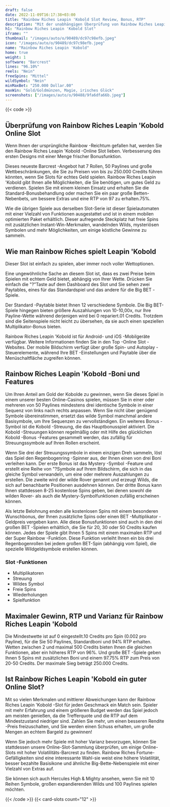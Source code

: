 ```yaml
---
draft: false
date: 2022-11-09T16:17:38+03:00
title: "Rainbow Riches Leapin 'Kobold Slot Review, Bonus, RTP"
description: "Mit der unabhängigen Überprüfung von Rainbow Riches Leapin 'Kobold -Slot aus Barcrest können Sie kostenlos oder echtes Geld spielen und hier einen Bonus erhalten!"
h1: "Rainbow Riches Leapin 'Kobold Slot"
iframe: ""
thumbnail: "/images/auto/o/90489/dc97c98efb.jpeg"
icon: "/images/auto/o/90489/dc97c98efb.jpeg"
name: "Rainbow Riches Leapin 'Kobold"
home: true
weight: 1
software: "Barcrest"
lines: "96.10%"
reels: "Nein"
freeSpins: "Mittel"
wildSymbol: "Nein"
minMaxBet: "250.000 Dollar.00"
maxWin: "Gold/Goldmünzen, Magie, irisches Glück"
screenshots: ["/images/auto/o/90488/9fa6dfa66b.jpeg"]
---
```


{{< code >}}<h2>Überprüfung von Rainbow Riches Leapin 'Kobold Online Slot</h2><p>Wenn Ihnen der ursprüngliche Rainbow -Reichtum gefallen hat, werden Sie den Rainbow Riches Leapin 'Kobold -Online Slot lieben. Verbesserung des ersten Designs mit einer Menge frischer Bonusfunktion.</p><p>Dieses neueste Barcrest -Angebot hat 7 Rollen, 50 Paylines und große Wettbeschränkungen, die Sie zu Preisen von bis zu 250.000 Credits führen könnten, wenn Sie Slots für echtes Geld spielen. Rainbow Riches Leapin 'Kobold gibt Ihnen alle Möglichkeiten, die Sie benötigen, um gutes Geld zu verdienen. Spielen Sie mit einem kleinen Einsatz und erhalten Sie die Standard-Bonusbehandlung oder machen Sie ein paar große Betten-Nebenbets, um bessere Extras und eine RTP von 97 zu erhalten.75%.</p><p>Wie die übrigen Spiele aus derselben Slot-Serie ist dieser Spielautomaten mit einer Vielzahl von Funktionen ausgestattet und ist in einem mobilen optimierten Paket erhältlich. Dieser aufregende Steckplatz hat freie Spins mit zusätzlichen Instant-Win-Merkmalen, wandelnden Wilds, mysteriösen Symbolen und mehr Möglichkeiten, um einige köstliche Gewinne zu sammeln.</p><h2>Wie man Rainbow Riches spielt Leapin 'Kobold</h2><p>Dieser Slot ist einfach zu spielen, aber immer noch voller Wettoptionen.</p><p>Eine ungewöhnliche Sache an diesem Slot ist, dass es zwei Preise beim Spielen mit echtem Geld bietet, abhängig von Ihrer Wette. Drücken Sie einfach die "?”Taste auf dem Dashboard des Slot und Sie sehen zwei Paytables, eines für das Standardspiel und das andere für die Big BET -Spiele.</p><p>Der Standard -Paytable bietet Ihnen 12 verschiedene Symbole. Die Big BET-Spiele hingegen bieten größere Auszahlungen von 10-10,00x, nur Ihre Payline-Wette während derjenigen wird bei 0 repariert.01 Credits. Trotzdem sind die Seitenspiele nicht leicht zu übersehen, da sie auch einen speziellen Multiplikator-Bonus bieten.</p><p>Rainbow Riches Leapin 'Kobold ist für Android- und iOS -Mobilgeräte verfügbar. Weitere Informationen finden Sie in den Top -Online Slot -Websites. Der mobile Bildschirm verfügt über große Spin- und Autoplay -Steuerelemente, während Ihre BET -Einstellungen und Paytable über die Menüschaltfläche zugreifen können.</p><h2>Rainbow Riches Leapin 'Kobold -Boni und Features</h2><p>Um Ihren Anteil am Gold der Kobolde zu gewinnen, wenn Sie dieses Spiel in einem unserer besten Online-Casinos spielen, müssen Sie in einer oder mehreren von 50 Paylines mindestens drei identische Symbole in einer Sequenz von links nach rechts anpassen. Wenn Sie nicht über genügend Symbole übereinstimmen, ersetzt das wilde Symbol manchmal andere Basisymbole, um Ihre Sequenzen zu vervollständigen. Ein weiteres Bonus -Symbol ist die Kobold -Streuung, die das Hauptbonusspiel aktiviert. Die Kobold -Streuungen können regelmäßig oder mit Hilfe des glücklichen Kobold -Bonus -Features gesammelt werden, das zufällig für Streuungssymbole auf Ihren Rollen erscheint.</p><p>Wenn Sie drei der Streuungssymbole in einem einzigen Dreh sammeln, löst das Spiel den Regenbogenring -Spinner aus, der Ihnen einen von drei Boni verleihen kann. Der erste Bonus ist das Mystery -Symbol -Feature und erstellt eine Reihe von "?Symbole auf Ihrem Bildschirm, die sich in das gleiche Symbol verwandeln, um eine oder mehrere Auszahlungen zu erstellen. Die zweite wird der wilde Rover genannt und erzeugt Wilds, die sich auf benachbarte Positionen ausdehnen können. Der dritte Bonus kann Ihnen stattdessen 8-25 kostenlose Spins geben, bei denen sowohl die wilden Rover- als auch die Mystery-Symbolfunktionen zufällig erscheinen können.</p><p>Als letzte Belohnung enden alle kostenlosen Spins mit einem besonderen Wunschbonus, der Ihnen zusätzliche Spins oder einen BET -Multiplikator -Geldpreis vergeben kann. Alle diese Bonusfunktionen sind auch in den drei großen BET -Spielen erhältlich, die Sie für 20, 30 oder 50 Credits kaufen können. Jedes der Spiele gibt Ihnen 5 Spins mit einem maximalen RTP und der Super Rainbow -Funktion. Diese Funktion verleiht Ihnen ein bis drei Regenbogenrollen bei jedem großen BET-Spin (abhängig vom Spiel), die spezielle Wildgeldsymbole erstellen können.</p><h3>
Slot -Funktionen</h3><ul>
<li></span>
Multiplikatoren</li>
<li></span>
Streuung</li>
<li></span>
Wildes Symbol</li>
<li></span>
Freie Spins</li>
<li></span>
Wiederholungen</li>
<li></span>
Spielfunktion</li></ul><h2>Maximaler Gewinn, RTP und Varianz für Rainbow Riches Leapin 'Kobold</h2><p>Die Mindestwette ist auf 0 eingestellt.10 Credits pro Spin (0.002 pro Payline), für die Sie 50 Paylines, Standardboni und 94% RTP erhalten. Wetten zwischen 2 und maximal 500 Credits bieten Ihnen die gleichen Funktionen, aber ein höheres RTP von 96%. Und große BET -Spiele geben Ihnen 5 Spins mit zusätzlichen Boni und einem 97.75% RTP zum Preis von 20-50 Credits. Der maximale Sieg beträgt 250.000 Credits.</p><h2>Ist Rainbow Riches Leapin 'Kobold ein guter Online Slot?</h2><p>Mit so vielen Merkmalen und mittlerer Abweichungen kann der Rainbow Riches Leapin 'Kobold -Slot für jeden Geschmack ein Match sein. Spieler mit mehr Erfahrung und einem größeren Budget werden das Spiel jedoch am meisten genießen, da die Trefferquote und die RTP auf dem Mindestzustand niedriger sind. Zahlen Sie mehr, um einen besseren Rendite -Preis freizuschalten, und Sie werden einen Schuss erhalten, um große Mengen an echtem Bargeld zu gewinnen!</p><p>Wenn Sie jedoch mehr Spiele mit hoher Varianz bevorzugen, können Sie stattdessen unsere Online-Slot-Sammlung überprüfen, um einige Online-Slots mit hoher Volatilitäts-Barcrest zu finden. Rainbow Riches Fortune-Gefälligkeiten sind eine interessante Wahl-sie weist eine höhere Volatilität, besser bezahlte Basisikone und ähnliche Big-Bette-Nebenspiele mit einer Vielzahl von Extras auf.</p><p>Sie können sich auch Hercules High & Mighty ansehen, wenn Sie mit 10 Reihen Symbole, großen expandierenden Wilds und 100 Paylines spielen möchten.</p>{{< /code >}}
 {{< card-slots count="12" >}}